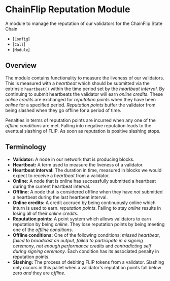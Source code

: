 # ChainFlip Reputation Module

A module to manage the reputation of our validators for the ChainFlip State Chain

- [`Config`]
- [`Call`]
- [`Module`]

## Overview
The module contains functionality to measure the liveness of our validators.  This is measured
with a *heartbeat* which should be submitted via the extrinsic `heartbeat()` within the time
period set by the *heartbeat interval*.  By continuing to submit heartbeats the validator will
earn *online credits*.  These *online credits* are exchanged for *reputation points*
when they have been *online* for a specified period.  *Reputation points* buffer the validator
from being slashed when they go offline for a period of time.

Penalties in terms of reputation points are incurred when any one of the *offline conditions* are
met.  Falling into negative reputation leads to the eventual slashing of FLIP.  As soon as reputation
is positive slashing stops.

## Terminology
- **Validator:** A node in our network that is producing blocks.
- **Heartbeat:** A term used to measure the liveness of a validator.
- **Heartbeat interval:** The duration in time, measured in blocks we would expect to receive a
  *heartbeat* from a validator.
- **Online:** A node that is online has successfully submitted a heartbeat during the current
  heartbeat interval.
- **Offline:** A node that is considered offline when they have *not* submitted a heartbeat during
  the last heartbeat interval.
- **Online credits:** A credit accrued by being continuously online which inturn is used to earn.
  *reputation points*.  Failing to stay *online* results in losing all of their *online credits*.
- **Reputation points:** A point system which allows validators to earn reputation by being *online*.
  They lose reputation points by being meeting one of the *offline conditions*.
- **Offline conditions:** One of the following conditions: *missed heartbeat*, *failed to broadcast
  an output*, *failed to participate in a signing ceremony*, *not enough performance credits* and
  *contradicting self during signing ceremony*.  Each condition has its associated penalty in
  reputation points.
- **Slashing:** The process of debiting FLIP tokens from a validator.  Slashing only occurs in this
  pallet when a validator's reputation points fall below zero *and* they are *offline*.